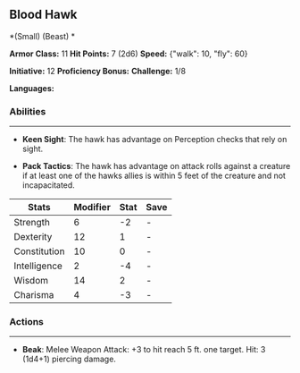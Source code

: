## Blood Hawk
*(Small) (Beast) *

**Armor Class:** 11
**Hit Points:** 7 (2d6)
**Speed:** {"walk": 10, "fly": 60}

**Initiative:** 12
**Proficiency Bonus:**
**Challenge:** 1/8

**Languages:** 

### Abilities
 --- 
- **Keen Sight**: The hawk has advantage on Perception checks that rely on sight.

- **Pack Tactics**: The hawk has advantage on attack rolls against a creature if at least one of the hawks allies is within 5 feet of the creature and not incapacitated.



| Stats | Modifier | Stat | Save
| ---- | ---- | ---- | ---- |
| Strength | 6 | -2 | - |
| Dexterity | 12 | 1 | - |
| Constitution | 10 | 0 | - |
| Intelligence | 2 | -4 | - |
| Wisdom | 14 | 2 | - |
| Charisma | 4 | -3 | - |

### Actions
 --- 
- **Beak**: Melee Weapon Attack: +3 to hit  reach 5 ft.  one target. Hit: 3 (1d4+1) piercing damage.

